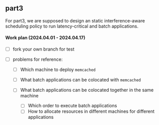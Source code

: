 ## part3

For part3, we are supposed to design an static interference-aware scheduling policy to run latency-critical and batch applications. 



#### Work plan (2024.04.01 - 2024.04.17)

- [ ] fork your own branch for test

- [ ] problems for reference:

  - [ ] Which machine to deploy `memcached`

  - [ ] What batch applications can be colocated with `memcached` 

  - [ ] What batch applications can be colocated together in the same machine
    - [ ] Which order to execute batch applications
    - [ ] How to allocate resources in different machines for different applications